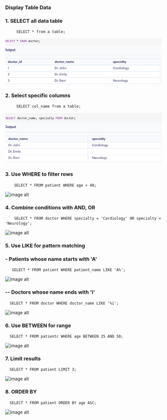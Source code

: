 ### Display Table Data
### 1. SELECT all data  table
         SELECT * from a table;
![image alt](https://github.com/Dharanish-24/Day03_Sql_Internship/blob/main/Screenshot%202025-06-26%20155450.png)
### 2. Select specific columns
         SELECT col_name from a table;
![image alt](https://github.com/Dharanish-24/Day03_Sql_Internship/blob/main/Screenshot%202025-06-26%20155537.png)
### 3. Use WHERE to filter rows
        SELECT * FROM patient WHERE age > 40;
![image alt]()
### 4. Combine conditions with AND, OR
        SELECT * FROM doctor WHERE specialty = 'Cardiology' OR specialty = 'Neurology';
![image alt]()
### 5. Use LIKE for pattern matching
### - Patients whose name starts with 'A'
       SELECT * FROM patient WHERE patient_name LIKE 'A%';
![image alt]()
### -- Doctors whose name ends with 'i'
      SELECT * FROM doctor WHERE doctor_name LIKE '%i';
![image alt]()
### 6. Use BETWEEN for range
      SELECT * FROM patientc WHERE age BETWEEN 25 AND 50;
![image alt]()
### 7. Limit results 
      SELECT * FROM patient LIMIT 3;
![image alt]()
### 8. ORDER BY
      SELECT * FROM patient ORDER BY age ASC;
![image alt]()
